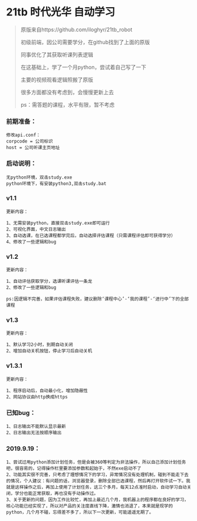 # 21tb 时代光华 自动学习



>   原版来自https://github.com/iloghyr/21tb_robot
>
>   初级前端，因公司需要学分，在github找到了上面的原版
>
>   同事优化了其获取听课列表逻辑
>
>   在这基础上，学了一个月python，尝试着自己写了一下
>
>   主要的视频观看逻辑照搬了原版
>
>   很多方面都没有考虑到，会慢慢更新上去
>
>   ps：需答题的课程，水平有限，暂不考虑

### 前期准备：
    
    修改api.conf：
    corpcode = 公司标识
    host = 公司听课主页地址
    
    

### 启动说明：

    无python环境，双击study.exe
    python环境下，有安装python3,双击study.bat

### v1.1

    更新内容：
    
	1、无需安装python，直接双击study.exe即可运行
	2、可视化界面，中文日志输出
	3、自动选课，在已选课程都学完后，自动选择评估课程（只需课程评估即可获得学分）
	4、修改了一些逻辑和bug
   
    
### v1.2

    更新内容：
    
	1、自动评估获取学分，选课听课评估一条龙    
	2、修改了一些逻辑和bug
	
    ps:因逻辑不完善，如果评估课程失败，建议删除‘课程中心’-‘我的课程’-‘进行中’下的全部课程

### v1.3

    更新内容：
    
    1、默认学习2小时，到期自动关闭
    2、增加自动关机按钮，停止学习后自动关机

### v1.3.1

    更新内容：
    
    1、程序启动后，自动最小化，增加隐蔽性
    2、网站协议由http换成https
    
    
    
### 已知bug：

	1、日志输出不能默认显示最新
	2、日志输出无法按顺序输出

###  2019.9.19：
	1、尝试过用python添加计划任务，但是会被360等判定为非法操作，所以自己添加计划任务吧，很容易的，记得操作栏里要添加参数和起始于，不然exe启动不了
	2、功能其实很不完善，只考虑了理想情况下的学习，异常情况没有处理机制，碰到不能走下去的情况，个人建议：有问题的话，浏览器登录，删除全部已选课程，然后再打开软件试一下。我就是这样操作之后，再加上使用了计划任务，这三个多月，每天12点准时启动，自动学习自动关闭，学分也能正常获取，再也没有手动操作过。
	3、关于更新的问题，因为工作比较忙，再加上最近几个月，我机器上的程序都在良好的学习，核心功能已经实现了，所以对产品的关注度直线下降，激情也消退了，本来就是现学的python，几个月不碰，忘得差不多了，所以下一次更新，可能遥遥无期了。
